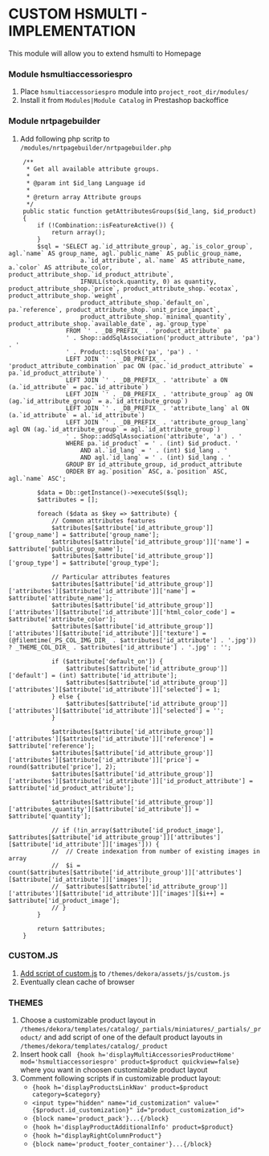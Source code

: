 # CUSTOM HSMULTI - IMPLEMENTATION
This module will allow you to extend hsmulti to Homepage

### Module hsmultiaccessoriespro
1. Place `hsmultiaccessoriespro` module into `project_root_dir/modules/`
2. Install it from `Modules|Module Catalog` in Prestashop backoffice

### Module nrtpagebuilder
1. Add following php scritp to `/modules/nrtpagebuilder/nrtpagebuilder.php`
```
    /**
     * Get all available attribute groups.
     *
     * @param int $id_lang Language id
     *
     * @return array Attribute groups
     */
    public static function getAttributesGroups($id_lang, $id_product)
    {
        if (!Combination::isFeatureActive()) {
            return array();
        }
        $sql = 'SELECT ag.`id_attribute_group`, ag.`is_color_group`, agl.`name` AS group_name, agl.`public_name` AS public_group_name,
                    a.`id_attribute`, al.`name` AS attribute_name, a.`color` AS attribute_color, product_attribute_shop.`id_product_attribute`,
                    IFNULL(stock.quantity, 0) as quantity, product_attribute_shop.`price`, product_attribute_shop.`ecotax`, product_attribute_shop.`weight`,
                    product_attribute_shop.`default_on`, pa.`reference`, product_attribute_shop.`unit_price_impact`,
                    product_attribute_shop.`minimal_quantity`, product_attribute_shop.`available_date`, ag.`group_type`
                FROM `' . _DB_PREFIX_ . 'product_attribute` pa
                ' . Shop::addSqlAssociation('product_attribute', 'pa') . '
                ' . Product::sqlStock('pa', 'pa') . '
                LEFT JOIN `' . _DB_PREFIX_ . 'product_attribute_combination` pac ON (pac.`id_product_attribute` = pa.`id_product_attribute`)
                LEFT JOIN `' . _DB_PREFIX_ . 'attribute` a ON (a.`id_attribute` = pac.`id_attribute`)
                LEFT JOIN `' . _DB_PREFIX_ . 'attribute_group` ag ON (ag.`id_attribute_group` = a.`id_attribute_group`)
                LEFT JOIN `' . _DB_PREFIX_ . 'attribute_lang` al ON (a.`id_attribute` = al.`id_attribute`)
                LEFT JOIN `' . _DB_PREFIX_ . 'attribute_group_lang` agl ON (ag.`id_attribute_group` = agl.`id_attribute_group`)
                ' . Shop::addSqlAssociation('attribute', 'a') . '
                WHERE pa.`id_product` = ' . (int) $id_product. '
                    AND al.`id_lang` = ' . (int) $id_lang . '
                    AND agl.`id_lang` = ' . (int) $id_lang . '
                GROUP BY id_attribute_group, id_product_attribute
				ORDER BY ag.`position` ASC, a.`position` ASC, agl.`name` ASC';
		
		$data = Db::getInstance()->executeS($sql);
		$attributes = [];

		foreach ($data as $key => $attribute) {
			// Common attributes features
			$attributes[$attribute['id_attribute_group']]['group_name'] = $attribute['group_name'];
			$attributes[$attribute['id_attribute_group']]['name'] = $attribute['public_group_name'];
			$attributes[$attribute['id_attribute_group']]['group_type'] = $attribute['group_type'];	

			// Particular attributes features
			$attributes[$attribute['id_attribute_group']]['attributes'][$attribute['id_attribute']]['name'] = $attribute['attribute_name'];
			$attributes[$attribute['id_attribute_group']]['attributes'][$attribute['id_attribute']]['html_color_code'] = $attribute['attribute_color'];
			$attributes[$attribute['id_attribute_group']]['attributes'][$attribute['id_attribute']]['texture'] = (@filemtime(_PS_COL_IMG_DIR_ . $attributes['id_attribute'] . '.jpg')) ? _THEME_COL_DIR_ . $attributes['id_attribute'] . '.jpg' : '';

			if ($attribute['default_on']) {
				$attributes[$attribute['id_attribute_group']]['default'] = (int) $attribute['id_attribute'];
				$attributes[$attribute['id_attribute_group']]['attributes'][$attribute['id_attribute']]['selected'] = 1;
			} else {
				$attributes[$attribute['id_attribute_group']]['attributes'][$attribute['id_attribute']]['selected'] = '';
			}

			$attributes[$attribute['id_attribute_group']]['attributes'][$attribute['id_attribute']]['reference'] = $attribute['reference'];
			$attributes[$attribute['id_attribute_group']]['attributes'][$attribute['id_attribute']]['price'] = round($attribute['price'], 2);
			$attributes[$attribute['id_attribute_group']]['attributes'][$attribute['id_attribute']]['id_product_attribute'] = $attribute['id_product_attribute'];

			$attributes[$attribute['id_attribute_group']]['attributes_quantity'][$attribute['id_attribute']] = $attribute['quantity'];

			// if (!in_array($attribute['id_product_image'], $attributes[$attribute['id_attribute_group']]['attributes'][$attribute['id_attribute']]['images'])) {
			// 	// Create indexation from number of existing images in array
			// 	$i = count($attributes[$attribute['id_attribute_group']]['attributes'][$attribute['id_attribute']]['images']);
			// 	$attributes[$attribute['id_attribute_group']]['attributes'][$attribute['id_attribute']]['images'][$i++] = $attribute['id_product_image'];
			// }
		}

		return $attributes;
	}
```

### CUSTOM.JS
1. [Add script of custom.js](https://github.com/AQUAPURE-FRANCE/aquapure-axon2.0/blob/master/themes/dekora/assets/js/custom.js) to `/themes/dekora/assets/js/custom.js`
2. Eventually clean cache of browser

### THEMES
1. Choose a customizable product layout in `/themes/dekora/templates/catalog/_partials/miniatures/_partials/_product/` and add script of one of the default product layouts in `/themes/dekora/templates/catalog/_product`
2. Insert hook call ` {hook h='displayMultiAccessoriesProductHome' mod='hsmultiaccessoriespro' product=$product quickview=false}` where you want in choosen customizable product layout
3. Comment following scripts if in customizable product layout:
	* `{hook h='displayProductsLinkNav' product=$product category=$category}`
	* `<input type="hidden" name="id_customization" value="{$product.id_customization}" id="product_customization_id">`
	* `{block name='product_pack'}...{/block}`
	* `{hook h='displayProductAdditionalInfo' product=$product}`
	* `{hook h="displayRightColumnProduct"}`
	* `{block name='product_footer_container'}...{/block}`
